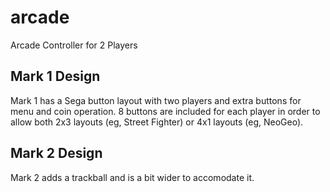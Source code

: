 # arcade
Arcade Controller for 2 Players

## Mark 1 Design
Mark 1 has a Sega button layout with two players and extra buttons for menu and coin operation.  8 buttons are included for each player in order to allow both 2x3 layouts (eg, Street Fighter) or 4x1 layouts (eg, NeoGeo).

## Mark 2 Design
Mark 2 adds a trackball and is a bit wider to accomodate it.
